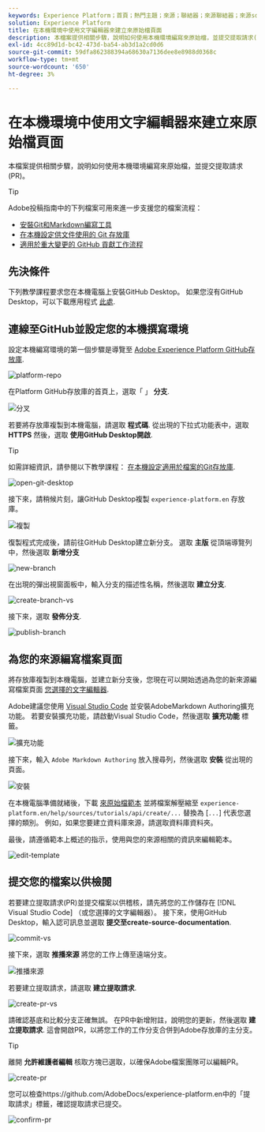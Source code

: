 ```yaml
---
keywords: Experience Platform；首頁；熱門主題；來源；聯結器；來源聯結器；來源sdk；sdk；SDK
solution: Experience Platform
title: 在本機環境中使用文字編輯器來建立來原始檔頁面
description: 本檔案提供相關步驟，說明如何使用本機環境編寫來原始檔，並提交提取請求(PR)。
exl-id: 4cc89d1d-bc42-473d-ba54-ab3d1a2cd0d6
source-git-commit: 59dfa862388394a68630a7136dee8e8988d0368c
workflow-type: tm+mt
source-wordcount: '650'
ht-degree: 3%

---
```


# 在本機環境中使用文字編輯器來建立來原始檔頁面

本檔案提供相關步驟，說明如何使用本機環境編寫來原始檔，並提交提取請求(PR)。

>[!TIP]
>
>Adobe投稿指南中的下列檔案可用來進一步支援您的檔案流程： <ul><li>[安裝Git和Markdown編寫工具](https://experienceleague.adobe.com/docs/contributor/contributor-guide/setup/install-tools.html?lang=en)</li><li>[在本機設定供文件使用的 Git 存放庫](https://experienceleague.adobe.com/docs/contributor/contributor-guide/setup/local-repo.html?lang=en)</li><li>[適用於重大變更的 GitHub 貢獻工作流程](https://experienceleague.adobe.com/docs/contributor/contributor-guide/setup/full-workflow.html?lang=en)</li></ul>

## 先決條件

下列教學課程要求您在本機電腦上安裝GitHub Desktop。 如果您沒有GitHub Desktop，可以下載應用程式 [此處](https://desktop.github.com/).

## 連線至GitHub並設定您的本機撰寫環境

設定本機編寫環境的第一個步驟是導覽至 [Adobe Experience Platform GitHub存放庫](https://github.com/AdobeDocs/experience-platform.en).

![platform-repo](../assets/platform-repo.png)

在Platform GitHub存放庫的首頁上，選取「 」 **分支**.

![分叉](../assets/fork.png)

若要將存放庫複製到本機電腦，請選取 **程式碼**. 從出現的下拉式功能表中，選取 **HTTPS** 然後，選取 **使用GitHub Desktop開啟**.

>[!TIP]
>
>如需詳細資訊，請參閱以下教學課程： [在本機設定適用於檔案的Git存放庫](https://experienceleague.adobe.com/docs/contributor/contributor-guide/setup/local-repo.html?lang=en#create-a-local-clone-of-the-repository).

![open-git-desktop](../assets/open-git-desktop.png)

接下來，請稍候片刻，讓GitHub Desktop複製 `experience-platform.en` 存放庫。

![複製](../assets/cloning.png)

復製程式完成後，請前往GitHub Desktop建立新分支。 選取 **主版** 從頂端導覽列中，然後選取 **新增分支**

![new-branch](../assets/new-branch.png)

在出現的彈出視窗面板中，輸入分支的描述性名稱，然後選取 **建立分支**.

![create-branch-vs](../assets/create-branch-vs.png)

接下來，選取 **發佈分支**.

![publish-branch](../assets/publish-branch.png)

## 為您的來源編寫檔案頁面

將存放庫複製到本機電腦，並建立新分支後，您現在可以開始透過為您的新來源編寫檔案頁面 [您選擇的文字編輯器](https://experienceleague.adobe.com/docs/contributor/contributor-guide/setup/install-tools.html?lang=en#understand-markdown-editors).

Adobe建議您使用 [Visual Studio Code](https://code.visualstudio.com/) 並安裝AdobeMarkdown Authoring擴充功能。 若要安裝擴充功能，請啟動Visual Studio Code，然後選取 **擴充功能** 標籤。

![擴充功能](../assets/extension.png)

接下來，輸入 `Adobe Markdown Authoring` 放入搜尋列，然後選取 **安裝** 從出現的頁面。

![安裝](../assets/install.png)

在本機電腦準備就緒後，下載 [來原始檔範本](../assets/api-template.zip) 並將檔案解壓縮至 `experience-platform.en/help/sources/tutorials/api/create/...` 替換為 [`...`] 代表您選擇的類別。 例如，如果您要建立資料庫來源，請選取資料庫資料夾。

最後，請遵循範本上概述的指示，使用與您的來源相關的資訊來編輯範本。

![edit-template](../assets/edit-template.png)

## 提交您的檔案以供檢閱

若要建立提取請求(PR)並提交檔案以供稽核，請先將您的工作儲存在 [!DNL Visual Studio Code] （或您選擇的文字編輯器）。 接下來，使用GitHub Desktop，輸入認可訊息並選取 **提交至create-source-documentation**.

![commit-vs](../assets/commit-vs.png)

接下來，選取 **推播來源** 將您的工作上傳至遠端分支。

![推播來源](../assets/push-origin.png)

若要建立提取請求，請選取 **建立提取請求**.

![create-pr-vs](../assets/create-pr-vs.png)

請確認基底和比較分支正確無誤。 在PR中新增附註，說明您的更新，然後選取 **建立提取請求**. 這會開啟PR，以將您工作的工作分支合併到Adobe存放庫的主分支。

>[!TIP]
>
>離開 **允許維護者編輯** 核取方塊已選取，以確保Adobe檔案團隊可以編輯PR。

![create-pr](../assets/create-pr.png)

您可以檢查https://github.com/AdobeDocs/experience-platform.en中的「提取請求」標籤，確認提取請求已提交。

![confirm-pr](../assets/confirm-pr.png)
